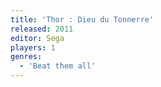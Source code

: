 ```yaml
---
title: 'Thor : Dieu du Tonnerre'
released: 2011
editor: Sega
players: 1
genres:
  - 'Beat them all'
---
```

